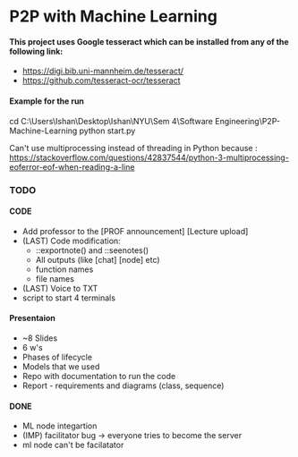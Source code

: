 # P2P with Machine Learning
 
#### This project uses Google tesseract which can be installed from any of the following link:
- https://digi.bib.uni-mannheim.de/tesseract/
- https://github.com/tesseract-ocr/tesseract

#### Example for the run

cd C:\Users\Ishan\Desktop\Ishan\NYU\Sem 4\Software Engineering\P2P-Machine-Learning
python start.py

Can't use multiprocessing instead of threading in Python because : https://stackoverflow.com/questions/42837544/python-3-multiprocessing-eoferror-eof-when-reading-a-line


### TODO

#### CODE
- Add professor to the [PROF announcement] [Lecture upload]
- (LAST) Code modification:
    - ::exportnote() and ::seenotes()
    - All outputs (like [chat] [node] etc)
    - function names
    - file names
- (LAST) Voice to TXT 
- script to start 4 terminals 

#### Presentaion
- ~8 Slides
- 6 w's
- Phases of lifecycle
- Models that we used
- Repo with documentation to run the code
- Report - requirements and diagrams (class, sequence)


#### DONE
- ML node integartion
- (IMP) facilitator bug -> everyone tries to become the server
- ml node can't be facilatator

